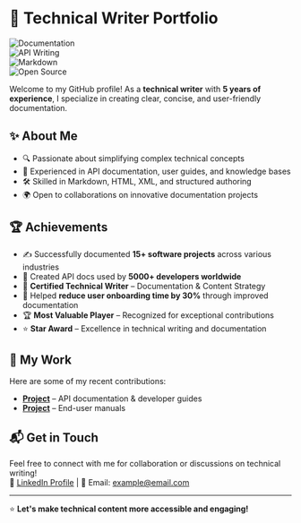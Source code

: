 # 📖 Technical Writer Portfolio  

![Documentation](https://img.shields.io/badge/Documentation-Expert-blue)  
![API Writing](https://img.shields.io/badge/API%20Writing-Skilled-success)  
![Markdown](https://img.shields.io/badge/Markdown-Proficient-lightgrey)  
![Open Source](https://img.shields.io/badge/Open%20Source-Contributor-green)  

Welcome to my GitHub profile! As a **technical writer** with **5 years of experience**, I specialize in creating clear, concise, and user-friendly documentation.

## ✨ About Me  
- 🔍 Passionate about simplifying complex technical concepts  
- 📜 Experienced in API documentation, user guides, and knowledge bases  
- 🛠 Skilled in Markdown, HTML, XML, and structured authoring  
- 🌍 Open to collaborations on innovative documentation projects  

## 🏆 Achievements  
- ✍️ Successfully documented **15+ software projects** across various industries  
- 📖 Created API docs used by **5000+ developers worldwide**  
- 🏅 **Certified Technical Writer** – Documentation & Content Strategy  
- 🚀 Helped **reduce user onboarding time by 30%** through improved documentation  
- 🏆 **Most Valuable Player** – Recognized for exceptional contributions  
- ⭐ **Star Award** – Excellence in technical writing and documentation 

## 📝 My Work  
Here are some of my recent contributions:  
- **[Project](https://github.com/example)** – API documentation & developer guides  
- **[Project](https://acrobat.adobe.com/id/urn:aaid:sc:AP:28043847-cd31-4e2f-990b-270ce3a9adad)** – End-user manuals 
   

## 📬 Get in Touch  
Feel free to connect with me for collaboration or discussions on technical writing!  
🔗 [LinkedIn Profile](https://linkedin.com/in/example) | 📧 Email: example@email.com  

---
⭐ **Let's make technical content more accessible and engaging!**  
